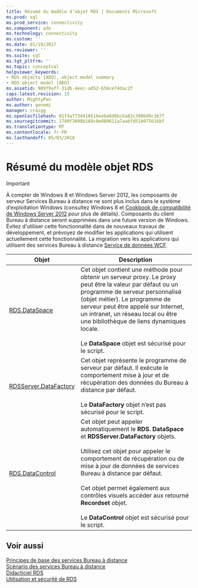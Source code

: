 ```yaml
---
title: Résumé du modèle d’objet RDS | Documents Microsoft
ms.prod: sql
ms.prod_service: connectivity
ms.component: ado
ms.technology: connectivity
ms.custom: ''
ms.date: 01/19/2017
ms.reviewer: ''
ms.suite: sql
ms.tgt_pltfrm: ''
ms.topic: conceptual
helpviewer_keywords:
- RDS objects [ADO], object model summary
- RDS object model [ADO]
ms.assetid: 909f9af7-31db-4eec-ad52-650ce74dac2f
caps.latest.revision: 15
author: MightyPen
ms.author: genemi
manager: craigg
ms.openlocfilehash: 01f4af73d416616eeba6d8bcba82c390b09c3b7f
ms.sourcegitcommit: 1740f3090b168c0e809611a7aa6fd514075616bf
ms.translationtype: MT
ms.contentlocale: fr-FR
ms.lasthandoff: 05/03/2018
---
```

# <a name="rds-object-model-summary"></a>Résumé du modèle objet RDS
> [!IMPORTANT]
>  À compter de Windows 8 et Windows Server 2012, les composants de serveur Services Bureau à distance ne sont plus inclus dans le système d’exploitation Windows (consultez Windows 8 et [Cookbook de compatibilité de Windows Server 2012](https://www.microsoft.com/en-us/download/details.aspx?id=27416) pour plus de détails). Composants du client Bureau à distance seront supprimées dans une future version de Windows. Évitez d'utiliser cette fonctionnalité dans de nouveaux travaux de développement, et prévoyez de modifier les applications qui utilisent actuellement cette fonctionnalité. La migration vers les applications qui utilisent des services Bureau à distance [Service de données WCF](http://go.microsoft.com/fwlink/?LinkId=199565).  
  
|Objet| Description|  
|------------|-----------------|  
|[RDS.DataSpace](../../../ado/reference/rds-api/dataspace-object-rds.md)|Cet objet contient une méthode pour obtenir un serveur proxy. Le proxy peut être la valeur par défaut ou un programme de serveur personnalisé (objet métier). Le programme de serveur peut être appelé sur Internet, un intranet, un réseau local ou être une bibliothèque de liens dynamiques locale.<br /><br /> Le **DataSpace** objet est sécurisé pour le script.|  
|[RDSServer.DataFactory](../../../ado/reference/rds-api/datafactory-object-rdsserver.md)|Cet objet représente le programme de serveur par défaut. Il exécute le comportement mise à jour et de récupération des données du Bureau à distance par défaut.<br /><br /> Le **DataFactory** objet n’est pas sécurisé pour le script.|  
|[RDS.DataControl](../../../ado/reference/rds-api/datacontrol-object-rds.md)|Cet objet peut appeler automatiquement le **RDS. DataSpace** et **RDSServer.DataFactory** objets.<br /><br /> Utilisez cet objet pour appeler le comportement de récupération ou de mise à jour de données de services Bureau à distance par défaut.<br /><br /> Cet objet permet également aux contrôles visuels accéder aux retourné **Recordset** objet.<br /><br /> Le **DataControl** objet est sécurisé pour le script.|  
  
## <a name="see-also"></a>Voir aussi  
 [Principes de base des services Bureau à distance](../../../ado/guide/remote-data-service/rds-fundamentals.md)   
 [Scénario des services Bureau à distance](../../../ado/guide/remote-data-service/rds-scenario.md)   
 [Didacticiel RDS](../../../ado/guide/remote-data-service/rds-tutorial.md)   
 [Utilisation et sécurité de RDS](../../../ado/guide/remote-data-service/rds-usage-and-security.md)


